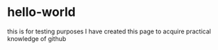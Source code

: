 # hello-world
this is for testing purposes
I have created this page to acquire practical knowledge of github
